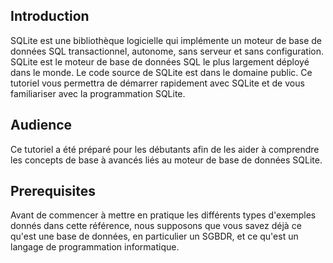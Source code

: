 ## Introduction

SQLite est une bibliothèque logicielle qui implémente un moteur de base de données SQL transactionnel, autonome, sans serveur et sans configuration. SQLite est le moteur de base de données SQL le plus largement déployé dans le monde. Le code source de SQLite est dans le domaine public. Ce tutoriel vous permettra de démarrer rapidement avec SQLite et de vous familiariser avec la programmation SQLite.

## Audience

Ce tutoriel a été préparé pour les débutants afin de les aider à comprendre les concepts de base à avancés liés au moteur de base de données SQLite.

## Prerequisites

Avant de commencer à mettre en pratique les différents types d'exemples donnés dans cette référence, nous supposons que vous savez déjà ce qu'est une base de données, en particulier un SGBDR, et ce qu'est un langage de programmation informatique.